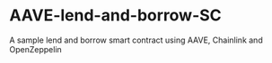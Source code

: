 # AAVE-lend-and-borrow-SC
A sample lend and borrow smart contract using AAVE, Chainlink and OpenZeppelin
